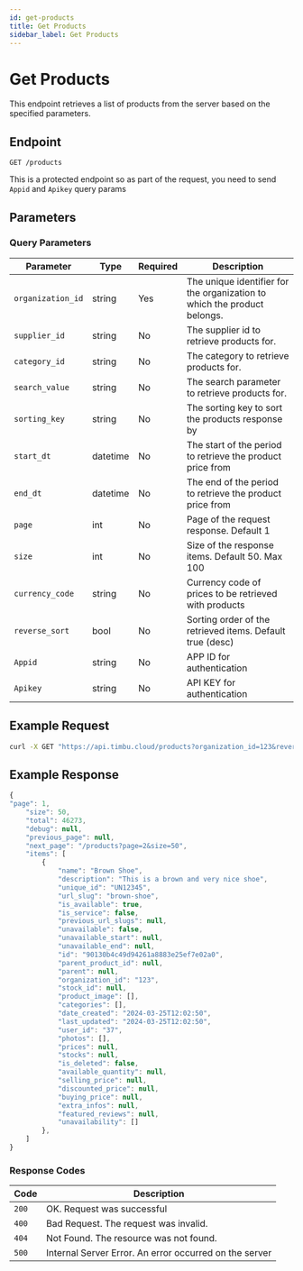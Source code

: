```yaml
---
id: get-products
title: Get Products
sidebar_label: Get Products
---
```


# Get Products

This endpoint retrieves a list of products from the server based on the specified parameters. 

## Endpoint

`GET /products`

This is a protected endpoint so as part of the request, you need to send `Appid` and `Apikey` query params
## Parameters

### Query Parameters

| Parameter        | Type   | Required | Description                      |
|------------------|--------|----------|----------------------------------|
| `organization_id`| string | Yes      | The unique identifier for the organization to which the product belongs. |
| `supplier_id`    | string | No       | The supplier id to retrieve products for.      |
| `category_id`          | string | No       | The category to retrieve products for. |
| `search_value`          | string | No       | The search parameter to retrieve products for. |
| `sorting_key`          | string | No       | The sorting key to sort the products response by |
| `start_dt`          | datetime | No       | The start of the period to retrieve the product price from |
| `end_dt`          | datetime | No       | The end of the period to retrieve the product price from |
| `page`          | int | No       | Page of the request response. Default 1|
| `size`          | int | No       | Size of the response items. Default 50. Max 100 |
| `currency_code`          | string | No       | Currency code of prices to be retrieved with products |
| `reverse_sort`          | bool | No       | Sorting order of the retrieved items. Default true (desc) |
| `Appid`          | string | No       | APP ID for authentication |
| `Apikey`          | string | No       | API KEY for authentication |



## Example Request

```bash
curl -X GET "https://api.timbu.cloud/products?organization_id=123&reverse_sort=false&page=2&size=10&Appid=123&Apikey=1234567890" 
```


## Example Response

```jsx title="response"
{
"page": 1,
    "size": 50,
    "total": 46273,
    "debug": null,
    "previous_page": null,
    "next_page": "/products?page=2&size=50",
    "items": [
        {
            "name": "Brown Shoe",
            "description": "This is a brown and very nice shoe",
            "unique_id": "UN12345",
            "url_slug": "brown-shoe",
            "is_available": true,
            "is_service": false,
            "previous_url_slugs": null,
            "unavailable": false,
            "unavailable_start": null,
            "unavailable_end": null,
            "id": "90130b4c49d94261a8883e25ef7e02a0",
            "parent_product_id": null,
            "parent": null,
            "organization_id": "123",
            "stock_id": null,
            "product_image": [],
            "categories": [],
            "date_created": "2024-03-25T12:02:50",
            "last_updated": "2024-03-25T12:02:50",
            "user_id": "37",
            "photos": [],
            "prices": null,
            "stocks": null,
            "is_deleted": false,
            "available_quantity": null,
            "selling_price": null,
            "discounted_price": null,
            "buying_price": null,
            "extra_infos": null,
            "featured_reviews": null,
            "unavailability": []
        },
    ]
}
```


### Response Codes

| Code        | Description   | 
|------------------|--------|
| `200`| OK. Request was successful |
| `400`    | Bad Request. The request was invalid. |
| `404`          | Not Found. The resource was not found. | 
| `500`          | Internal Server Error. An error occurred on the server | 
